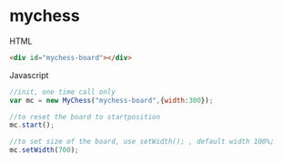 # mychess

HTML
```html
<div id="mychess-board"></div>
```
Javascript
```js
//init, one time call only
var mc = new MyChess("mychess-board",{width:300});

//to reset the board to startposition
mc.start();

//to set size of the board, use setWidth(); , default width 100%;
mc.setWidth(700);
```